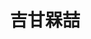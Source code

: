 ---
title: "吉甘槑喆"
description: "吉甘槑喆"
layout: shop
keywords:
  - 美食競賽
  - 台灣美食
  - 美食精選
datePublished: "2025-06-30"
dateModified: "2025-07-05"
city: "台北市"
district: "中山區"
address: "台北市中山區中山北路二段11巷7-2號"
phone: ""
geo: "25.052843290469205, 121.52377659404154"
google_map: "https://maps.app.goo.gl/cG5nNamC7RM6K5oR9"
footinder: "https://footinder.com.tw/%e5%8f%b0%e5%8c%97%e5%b8%82%e4%b8%ad%e5%b1%b1%e5%8d%80/362122/"
official: "https://www.facebook.com/mezetaipei"
award:
  - name: "500盤"
    year: "2024"
    entries:
      - dishes:
          - "慢燉雞湯蘿蔔"
          - "煎烤現流小卷/煙燻香草醬汁/優格茄子泥"

---